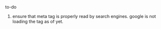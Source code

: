 to-do

1. ensure that meta tag is properly read by search engines.
google is not loading the tag as of yet.
